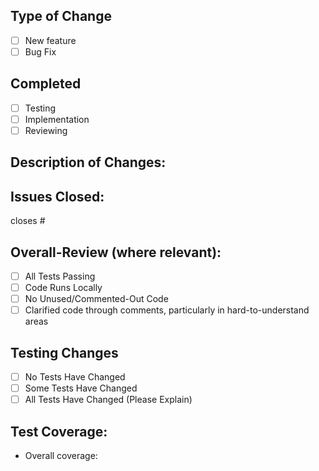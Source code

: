 ## Type of Change
- [ ] New feature
- [ ] Bug Fix

## Completed
- [ ] Testing
- [ ] Implementation
- [ ] Reviewing

## Description of Changes:
>  

## Issues Closed:
closes #

## Overall-Review (where relevant):
- [ ] All Tests Passing
- [ ] Code Runs Locally
- [ ] No Unused/Commented-Out Code
- [ ] Clarified code through comments, particularly in hard-to-understand areas

## Testing Changes
- [ ] No Tests Have Changed
- [ ] Some Tests Have Changed
- [ ] All Tests Have Changed (Please Explain)

## Test Coverage:
- Overall coverage:
